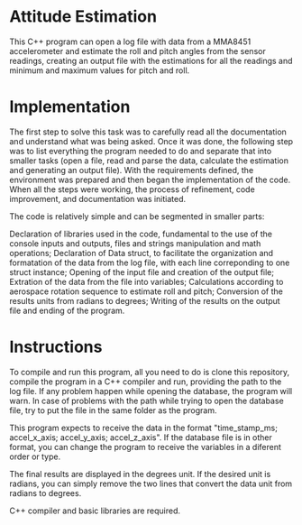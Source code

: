 # Attitude Estimation

This C++ program can open a log file with data from a MMA8451 accelerometer and estimate the roll and pitch angles from the sensor readings, creating an output file with the estimations for all the readings and minimum and maximum values for pitch and roll.

# Implementation

The first step to solve this task was to carefully read all the documentation and understand what was being asked. Once it was done, the following step was to list everything the program needed to do and separate that into smaller tasks (open a file, read and parse the data, calculate the estimation and generating an output file). With the requirements defined, the environment was prepared and then began the implementation of the code. When all the steps were working, the process of refinement, code improvement, and documentation was initiated.

The code is relatively simple and can be segmented in smaller parts:

Declaration of libraries used in the code, fundamental to the use of the console inputs and outputs, files and strings manipulation and math operations;
Declaration of Data struct, to facilitate the organization and formatation of the data from the log file, with each line correponding to one struct instance;
Opening of the input file and creation of the output file;
Extration of the data from the file into variables;
Calculations according to aerospace rotation sequence to estimate roll and pitch;
Conversion of the results units from radians to degrees;
Writing of the results on the output file and ending of the program.

# Instructions

To compile and run this program, all you need to do is clone this repository, compile the program in a C++ compiler and run, providing the path to the log file. If any problem happen while opening the database, the program will warn. In case of problems with the path while trying to open the database file, try to put the file in the same folder as the program.

This program expects to receive the data in the format "time_stamp_ms; accel_x_axis; accel_y_axis; accel_z_axis". If the database file is in other format, you can change the program to receive the variables in a diferent order or type.

The final results are displayed in the degrees unit. If the desired unit is radians, you can simply remove the two lines that convert the data unit from radians to degrees.

C++ compiler and basic libraries are required.
